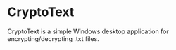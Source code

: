 # CryptoText
CryptoText is a simple Windows desktop application for encrypting/decrypting .txt files.
